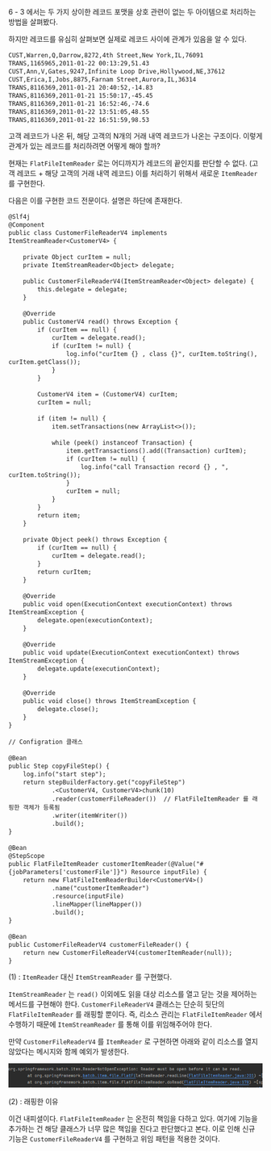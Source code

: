 6 - 3 에서는 두 가지 상이한 레코드 포맷을 상호 관련이 없는 두 아이템으로 처리하는 방법을 살펴봤다.

하지만 레코드를 유심히 살펴보면 실제로 레코드 사이에 관계가 있음을 알 수 있다.

```
CUST,Warren,Q,Darrow,8272,4th Street,New York,IL,76091  
TRANS,1165965,2011-01-22 00:13:29,51.43  
CUST,Ann,V,Gates,9247,Infinite Loop Drive,Hollywood,NE,37612  
CUST,Erica,I,Jobs,8875,Farnam Street,Aurora,IL,36314  
TRANS,8116369,2011-01-21 20:40:52,-14.83  
TRANS,8116369,2011-01-21 15:50:17,-45.45  
TRANS,8116369,2011-01-21 16:52:46,-74.6  
TRANS,8116369,2011-01-22 13:51:05,48.55  
TRANS,8116369,2011-01-22 16:51:59,98.53
```

고객 레코드가 나온 뒤, 해당 고객의 N개의 거래 내역 레코드가 나온는 구조이다. 이렇게 관계가 있는 레코드를 처리하려면 어떻게 해야 할까?

현재는 `FlatFileItemReader` 로는 어디까지가 레코드의 끝인지를 판단할 수 없다. (고객 레코드 + 해당 고객의 거래 내역 레코드) 이를 처리하기 위해서 새로운 `ItemReader` 를 구현한다.

다음은 이를 구현한 코드 전문이다. 설명은 하단에 존재한다.

```
@Slf4j  
@Component  
public class CustomerFileReaderV4 implements ItemStreamReader<CustomerV4> {  
  
    private Object curItem = null;  
    private ItemStreamReader<Object> delegate;  
  
    public CustomerFileReaderV4(ItemStreamReader<Object> delegate) {  
        this.delegate = delegate;  
    }  
  
    @Override  
    public CustomerV4 read() throws Exception {  
        if (curItem == null) {  
            curItem = delegate.read();  
            if (curItem != null) {  
                log.info("curItem {} , class {}", curItem.toString(), curItem.getClass());  
            }  
        }  
  
        CustomerV4 item = (CustomerV4) curItem;  
        curItem = null;  
  
        if (item != null) {  
            item.setTransactions(new ArrayList<>());  
  
            while (peek() instanceof Transaction) {  
                item.getTransactions().add((Transaction) curItem);  
                if (curItem != null) {  
                    log.info("call Transaction record {} , ", curItem.toString());  
                }  
                curItem = null;  
            }  
        }  
        return item;  
    }  
  
    private Object peek() throws Exception {  
        if (curItem == null) {  
            curItem = delegate.read();  
        }  
        return curItem;  
    }  
  
    @Override  
    public void open(ExecutionContext executionContext) throws ItemStreamException {  
        delegate.open(executionContext);  
    }  
  
    @Override  
    public void update(ExecutionContext executionContext) throws ItemStreamException {  
        delegate.update(executionContext);  
    }  
  
    @Override  
    public void close() throws ItemStreamException {  
        delegate.close();  
    }  
}

// Configration 클래스

@Bean  
public Step copyFileStep() {  
	log.info("start step");  
	return stepBuilderFactory.get("copyFileStep")  
			.<CustomerV4, CustomerV4>chunk(10)  
			.reader(customerFileReader())  // FlatFileItemReader 를 래핑한 객체가 등록됨
			.writer(itemWriter())  
			.build();  
}  

@Bean  
@StepScope    
public FlatFileItemReader customerItemReader(@Value("#{jobParameters['customerFile']}") Resource inputFile) {  
	return new FlatFileItemReaderBuilder<CustomerV4>()  
			.name("customerItemReader")  
			.resource(inputFile)  
			.lineMapper(lineMapper())  
			.build();  
}

@Bean  
public CustomerFileReaderV4 customerFileReader() {  
    return new CustomerFileReaderV4(customerItemReader(null));  
}
```


(1) : `ItemReader` 대신 `ItemStreamReader` 를 구현했다.

`ItemStreamReader` 는 `read()` 이외에도 읽을 대상 리소스를 열고 닫는 것을 제어하는 메서드를 구현해야 한다.  `CustomerFileReaderV4` 클래스는 단순히 뒷단의 `FlatFileItemReader` 를 래핑할 뿐이다. 즉, 리소스 관리는 `FlatFileItemReader` 에서 수행하기 때문에 `ItemStreamReader` 를 통해 이를 위임해주어야 한다.

만약 `CustomerFileReaderV4` 를 `ItemReader` 로 구현하면 아래와 같이 리소스를 열지 않았다는 메시지와 함께 예외가 발생한다.

![[Pasted image 20231211152336.png]](images/Pasted%20image%2020231211152336.png)

(2) : 래핑한 이유

이건 내피셜이다. `FlatFileItemReader` 는 온전히 책임을 다하고 있다. 여기에 기능을 추가하는 건 해당 클래스가 너무 많은 책임을 진다고 판단했다고 본다. 이로 인해 신규 기능은 `CustomerFileReaderV4` 를 구현하고 위임 패턴을 적용한 것이다.
